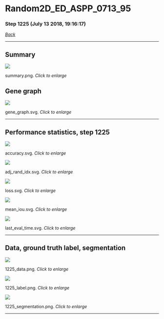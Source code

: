 # Random2D_ED_ASPP_0713_95

### Step 1225 (July 13 2018, 19:16:17)

[_Back_](..)

---

## Summary

<div class="images"><a href="media/summary.png"><img  src="media/summary.png" align="center"></a><p>summary.png. <i>Click to enlarge</i></p></div>

## Gene graph

<div class="images"><a href="media/gene_graph.svg"><img  src="media/gene_graph.svg" align="center"></a><p>gene_graph.svg. <i>Click to enlarge</i></p></div>

---

## Performance statistics, step 1225

<div class="images"><a href="media/accuracy.svg"><img class="mini" src="media/accuracy.svg" align="center"></a><p>accuracy.svg. <i>Click to enlarge</i></p></div>
<div class="images"><a href="media/adj_rand_idx.svg"><img class="mini" src="media/adj_rand_idx.svg" align="center"></a><p>adj_rand_idx.svg. <i>Click to enlarge</i></p></div>
<div class="images"><a href="media/loss.svg"><img class="mini" src="media/loss.svg" align="center"></a><p>loss.svg. <i>Click to enlarge</i></p></div>
<div class="images"><a href="media/mean_iou.svg"><img class="mini" src="media/mean_iou.svg" align="center"></a><p>mean_iou.svg. <i>Click to enlarge</i></p></div>
<div class="images"><a href="media/last_eval_time.svg"><img class="mini" src="media/last_eval_time.svg" align="center"></a><p>last_eval_time.svg. <i>Click to enlarge</i></p></div>

---

## Data, ground truth label, segmentation

<div class="images"><a href="media/1225_data.png"><img class="mini" src="media/1225_data.png" align="center"></a><p>1225_data.png. <i>Click to enlarge</i></p></div>
<div class="images"><a href="media/1225_label.png"><img class="mini" src="media/1225_label.png" align="center"></a><p>1225_label.png. <i>Click to enlarge</i></p></div>
<div class="images"><a href="media/1225_segmentation.png"><img class="mini" src="media/1225_segmentation.png" align="center"></a><p>1225_segmentation.png. <i>Click to enlarge</i></p></div>

---


